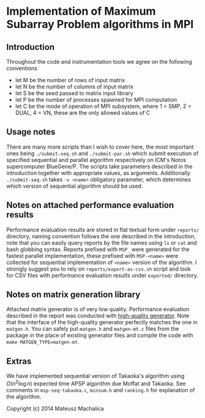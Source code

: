 Implementation of Maximum Subarray Problem algorithms in MPI
============================================================

Introduction
------------
Throughout the code and instrumentation tools we agree on the following conventions

* let M be the number of rows of input matrix
* let N be the number of columns of input matrix
* let S be the seed passed to matrix input library
* let P be the number of processes spawned for MPI computation
* let C be the mode of operation of MPI subsystem, where 1 = SMP, 2 = DUAL, 4 =
  VN, these are the only allowed values of C

Usage notes
-----------
There are many more scripts than I wish to cover here, the most important ones
being `./submit-seq.sh` and `./submit-par.sh` which submit execution of
specified sequential and parallel algorithm respectively on ICM's Notos
supercomputer BlueGene/P.
The scripts take parameters described in the introduction together with
appropriate values, as arguments.
Additionally `./submit-seq.sh` takes `-v <name>` obligatory parameter, which
determines which version of sequential algorithm should be used.

Notes on attached performance evaluation results
------------------------------------------------
Performance evaluation results are stored in flat textual form under `reports/`
directory, naming convention follows the one described in the introduction,
note that you can easily query reports by the file names using `ls` or `cat`
and bash globbing syntax.
Reports prefixed with `MSP_` were generated for the fastest parallel
implementation, these prefixed with `MSP-<name>` were collected for sequential
implementation of `<name>` version of the algorithm.
I strongly suggest you to rely on `reports/export-as-csv.sh` script and look
for CSV files with performance evaluation results under `exported/` directory.

Notes on matrix generation library
----------------------------------
Attached matrix generator is of very low quality.
Performance evaluation described in the report was conducted with [high-quality
generator][1].
Note that the interface of the high-quality generator perfectly matches the one
in `matgen.h`.
You can safely put `matgen.h` and `matgen-mt.c` files from the package in the
place of existing generator files and compile the code with `make
MATGEN_TYPE=matgen-mt`.

Extras
------
We have implemented sequential version of Takaoka's algorithm using $O(n^2
\log{n})$ expected time APSP algorithm due Moffat and Takaoka.
See comments in `msp-seq-takaoka.c`, `minsum.h` and `ranking.h` for explanation
of the algorithm.

Copyright (c) 2014 Mateusz Machalica

[1]: http://www.mimuw.edu.pl/~iwanicki/courses/cp/2013/assignment/template.tgz "Matrix generation library by Konrad Iwanicki"

